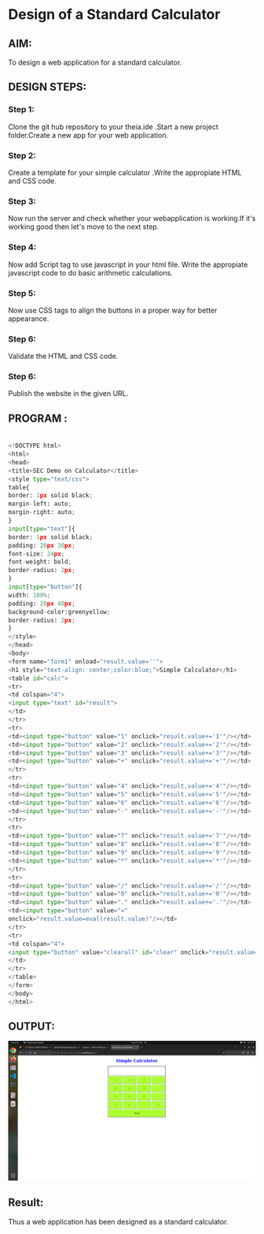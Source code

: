 # Design of a Standard Calculator

## AIM:

To design a web application for a standard calculator.

## DESIGN STEPS:

### Step 1:

Clone the git hub repository to your theia.ide .Start a new project folder.Create a new app for your web application.
### Step 2:

Create a template for your simple calculator .Write the appropiate HTML and CSS code.
### Step 3:

Now run the server and check whether your webapplication is working.If it's working good then let's move to the next step.
 ### Step 4:

Now add Script tag to use javascript in your html file. Write the appropiate javascript code to do basic arithmetic calculations.
### Step 5:

Now use CSS tags to align the buttons in a proper way for better appearance.

### Step 6:

Validate the HTML and CSS code.

### Step 6:

Publish the website in the given URL.

## PROGRAM :
```python

<!DOCTYPE html>
<html>
<head>
<title>SEC Demo on Calculator</title>
<style type="text/css">
table{
border: 1px solid black;
margin-left: auto;
margin-right: auto;
}
input[type="text"]{
border: 1px solid black;
padding: 20px 30px;
font-size: 24px;
font-weight: bold;
border-radius: 2px;
}
input[type="button"]{
width: 100%;
padding: 20px 40px;
background-color:greenyellow;
border-radius: 2px;
}
</style>
</head>
<body>
<form name="form1" onload="result.value=''">
<h1 style="text-align: center;color:blue;">Simple Calculator</h1>
<table id="calc">
<tr>
<td colspan="4">
<input type="text" id="result">
</td>
</tr>
<tr>
<td><input type="button" value="1" onclick="result.value+='1'"/></td>
<td><input type="button" value="2" onclick="result.value+='2'"/></td>
<td><input type="button" value="3" onclick="result.value+='3'"/></td>
<td><input type="button" value="+" onclick="result.value+='+'"/></td>
</tr>
<tr>
<td><input type="button" value="4" onclick="result.value+='4'"/></td>
<td><input type="button" value="5" onclick="result.value+='5'"/></td>
<td><input type="button" value="6" onclick="result.value+='6'"/></td>
<td><input type="button" value="-" onclick="result.value+='-'"/></td>
</tr>
<tr>
<td><input type="button" value="7" onclick="result.value+='7'"/></td>
<td><input type="button" value="8" onclick="result.value+='8'"/></td>
<td><input type="button" value="9" onclick="result.value+='9'"/></td>
<td><input type="button" value="*" onclick="result.value+='*'"/></td>
</tr>
<tr>
<td><input type="button" value="/" onclick="result.value+='/'"/></td>
<td><input type="button" value="0" onclick="result.value+='0'"/></td>
<td><input type="button" value="." onclick="result.value+='.'"/></td>
<td><input type="button" value="="
onclick="result.value=eval(result.value)"/></td>
</tr>
<tr>
<td colspan="4">
<input type="button" value="clearall" id="clear" onclick="result.value=''">
</td>
</tr>
</table>
</form>
</body>
</html>
```
## OUTPUT:
![output](/images/calci.png)

## Result:
Thus a web application has been designed as a standard calculator.